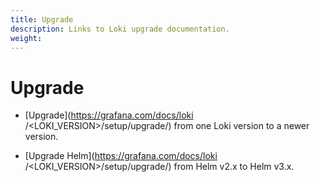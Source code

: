 ```yaml
---
title: Upgrade
description: Links to Loki upgrade documentation.
weight: 
---
```


# Upgrade

- [Upgrade](https://grafana.com/docs/loki /<LOKI_VERSION>/setup/upgrade/) from one Loki version to a newer version.

- [Upgrade Helm](https://grafana.com/docs/loki /<LOKI_VERSION>/setup/upgrade/) from Helm v2.x to Helm v3.x.
